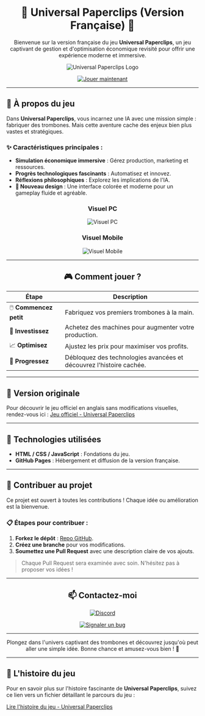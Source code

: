<div align="center">

# 🧷 **Universal Paperclips (Version Française)** 🧷

Bienvenue sur la version française du jeu **Universal Paperclips**, un jeu captivant de gestion et d'optimisation économique revisité pour offrir une expérience moderne et immersive.

![Universal Paperclips Logo](https://cdn.discordapp.com/attachments/1246838773694595193/1341910874482282536/Universal_Paperclips_Title_Screen.png?ex=67b7b763&is=67b665e3&hm=8aa28de025989f10342699d2537bcf496decfc1987ce6fd4ad250dfb844d2f90&)

[![Jouer maintenant](https://img.shields.io/badge/Jouer-Maintenant-00A859?style=for-the-badge&logo=google-chrome&logoColor=white)](https://plumeihrz.github.io/universalpaperclipsfrnch/)

</div>

---

## 🌟 **À propos du jeu**

Dans **Universal Paperclips**, vous incarnez une IA avec une mission simple : fabriquer des trombones. Mais cette aventure cache des enjeux bien plus vastes et stratégiques.

### ✨ **Caractéristiques principales** :
- **Simulation économique immersive** : Gérez production, marketing et ressources.
- **Progrès technologiques fascinants** : Automatisez et innovez.
- **Réflexions philosophiques** : Explorez les implications de l'IA.
- **🎨 Nouveau design** : Une interface colorée et moderne pour un gameplay fluide et agréable.

<div align="center">

### **Visuel PC**
![Visuel PC](https://cdn.discordapp.com/attachments/1246838773694595193/1341911610083770408/image.png?ex=67b7b813&is=67b66693&hm=054e5253a474391b7e819bc59214128b0493b78c3c7184a968f35b0b41966d16&)

### **Visuel Mobile**
![Visuel Mobile](https://cdn.discordapp.com/attachments/1246838773694595193/1341911610377375814/image.png?ex=67b7b813&is=67b66693&hm=ef9f7e886ed604326b12bec47ad4d3152839232e849084833d166746cbbdce6e&)

</div>

---

<div align="center">

## 🎮 **Comment jouer ?**

| **Étape**              | **Description**                                      |
|------------------------|----------------------------------------------------|
| 🖱️ **Commencez petit** | Fabriquez vos premiers trombones à la main.        |
| 💸 **Investissez**      | Achetez des machines pour augmenter votre production. |
| 📈 **Optimisez**        | Ajustez les prix pour maximiser vos profits.       |
| 🚀 **Progressez**       | Débloquez des technologies avancées et découvrez l'histoire cachée. |

</div>

---

## 🔗 **Version originale**

Pour découvrir le jeu officiel en anglais sans modifications visuelles, rendez-vous ici :
[Jeu officiel - Universal Paperclips](https://www.decisionproblem.com/paperclips/)

---

## 🔧 **Technologies utilisées**

- **HTML / CSS / JavaScript** : Fondations du jeu.
- **GitHub Pages** : Hébergement et diffusion de la version française.

---

## 🤝 **Contribuer au projet**

Ce projet est ouvert à toutes les contributions ! Chaque idée ou amélioration est la bienvenue.

### 📋 **Étapes pour contribuer** :
1. **Forkez le dépôt** : [Repo GitHub](https://github.com/plumeihrz/universalpaperclipsfrnch).
2. **Créez une branche** pour vos modifications.
3. **Soumettez une Pull Request** avec une description claire de vos ajouts.

> Chaque Pull Request sera examinée avec soin. N'hésitez pas à proposer vos idées !

---

<div align="center">

## 📫 **Contactez-moi**

[![Discord](https://img.shields.io/badge/Discord-irisbylolyrock-%237289DA?style=for-the-badge&logo=discord&logoColor=white)](https://discord.gg/ihorizon)

[![Signaler un bug](https://img.shields.io/badge/Signaler_un_bug-Report_ici-critical?style=for-the-badge&logo=github)](https://github.com/plumeihrz/universalpaperclipsfrnch/issues)

</div>

---

<div align="center">

Plongez dans l'univers captivant des trombones et découvrez jusqu'où peut aller une simple idée. Bonne chance et amusez-vous bien ! 🎉

</div>

---

## 📜 **L'histoire du jeu**

Pour en savoir plus sur l'histoire fascinante de **Universal Paperclips**, suivez ce lien vers un fichier détaillant le parcours du jeu :

[Lire l'histoire du jeu - Universal Paperclips](universalpaperclips-history.md)
